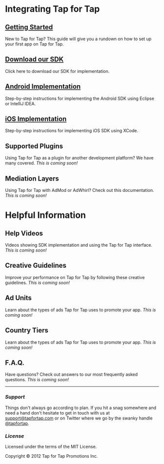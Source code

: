 # Integrating Tap for Tap #

## [Getting Started](http://tapfortap.github.com/GettingStarted) ##
New to Tap for Tap? This guide will give you a rundown on how to set up your first app on Tap for Tap.

## [Download our SDK](https://github.com/tapfortap/Documentation/zipball/master) ##
Click here to download our SDK for implementation.

## [Android Implementation](http://tapfortap.github.com/Android) ##
Step-by-step instructions for implementing the Android SDK using Eclipse or IntelliJ IDEA.

## [iOS Implementation](http://tapfortap.github.com/iOS) ##
Step-by-step instructions for implementing iOS SDK using XCode.

## Supported Plugins ##
Using Tap for Tap as a plugin for another development platform?  We have many covered.
*This is coming soon!*

## Mediation Layers ##
Using Tap for Tap with AdMod or AdWhirl? Check out this documentation.
*This is coming soon!*

# Helpful Information #

## Help Videos ##
Videos showing SDK implementation and using the Tap for Tap interface.
*This is coming soon!*

## Creative Guidelines ##
Improve your performance on Tap for Tap by following these creative guidelines.
*This is coming soon!*

## Ad Units ##
Learn about the types of ads Tap for Tap uses to promote your app.
*This is coming soon!*

## Country Tiers ##
Learn about the types of ads Tap for Tap uses to promote your app.
*This is coming soon!*

## F.A.Q. ##
Have questions? Check out answers to our most frequently asked questions.
*This is coming soon!*

----------

### *Support* ###
Things don't always go according to plan. If you hit a snag somewhere and need a
hand don't hesitate to get in touch with us at
[support@tapfortap.com](mailto:support@tapfortap.com) or on Twitter where we go
by the swanky handle [@tapfortap](https://twitter.com/tapfortap).


### *License* ###
Licensed under the terms of the MIT License.

Copyright &copy; 2012 Tap for Tap Promotions Inc.
